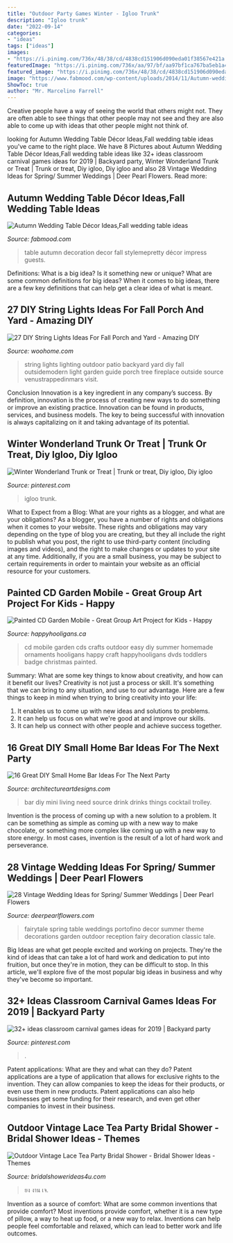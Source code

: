 ```yaml
---
title: "Outdoor Party Games Winter - Igloo Trunk"
description: "Igloo trunk"
date: "2022-09-14"
categories:
- "ideas"
tags: ["ideas"]
images:
- "https://i.pinimg.com/736x/48/38/cd/4838cd151906d090eda01f38567e421a.jpg"
featuredImage: "https://i.pinimg.com/736x/aa/97/bf/aa97bf1ca767ba5eb1a495feae642451.jpg"
featured_image: "https://i.pinimg.com/736x/48/38/cd/4838cd151906d090eda01f38567e421a.jpg"
image: "https://www.fabmood.com/wp-content/uploads/2014/11/Autumn-wedding-table-decoration-ideas2.jpg"
ShowToc: true
author: "Mr. Marcelino Farrell"
---
```



Creative people have a way of seeing the world that others might not. They are often able to see things that other people may not see and they are also able to come up with ideas that other people might not think of.

	

		
looking for Autumn Wedding Table Décor Ideas,Fall wedding table ideas you've came to the right place. We have 8 Pictures about Autumn Wedding Table Décor Ideas,Fall wedding table ideas like 32+ ideas classroom carnival games ideas for 2019 | Backyard party, Winter Wonderland Trunk or Treat | Trunk or treat, Diy igloo, Diy igloo and also 28 Vintage Wedding Ideas for Spring/ Summer Weddings | Deer Pearl Flowers. Read more:
		
    
## Autumn Wedding Table Décor Ideas,Fall Wedding Table Ideas

<img loading=lazy src="https://www.fabmood.com/wp-content/uploads/2014/11/Autumn-wedding-table-decoration-ideas2.jpg" onerror="this.onerror=null;this.src='https://tse4.mm.bing.net/th?id=OIP._m6A7H48PbX4lrHnCsUb1AHaLH&amp;pid=15.1';" alt="Autumn Wedding Table Décor Ideas,Fall wedding table ideas">

_Source: fabmood.com_

>table autumn decoration decor fall stylemepretty décor impress guests. 

	

Definitions: What is a big idea? Is it something new or unique? What are some common definitions for big ideas?
When it comes to big ideas, there are a few key definitions that can help get a clear idea of what is meant.

    
## 27 DIY String Lights Ideas For Fall Porch And Yard - Amazing DIY

<img loading=lazy src="http://www.woohome.com/wp-content/uploads/2017/09/string-lighting-ideas-for-Fall-yard-and-garden-19.jpg" onerror="this.onerror=null;this.src='https://tse3.mm.bing.net/th?id=OIP.JSTGUVSd9RnxvWRBJZKV5gHaKG&amp;pid=15.1';" alt="27 DIY String Lights Ideas For Fall Porch and Yard - Amazing DIY">

_Source: woohome.com_

>string lights lighting outdoor patio backyard yard diy fall outsidemodern light garden guide porch tree fireplace outside source venustrappedinmars visit. 

	

Conclusion
Innovation is a key ingredient in any company’s success. By definition, innovation is the process of creating new ways to do something or improve an existing practice. Innovation can be found in products, services, and business models. The key to being successful with innovation is always capitalizing on it and taking advantage of its potential.

    
## Winter Wonderland Trunk Or Treat | Trunk Or Treat, Diy Igloo, Diy Igloo

<img loading=lazy src="https://i.pinimg.com/736x/aa/97/bf/aa97bf1ca767ba5eb1a495feae642451.jpg" onerror="this.onerror=null;this.src='https://tse3.mm.bing.net/th?id=OIP.0ucwTuGxvTRLSBglsylMogHaNK&amp;pid=15.1';" alt="Winter Wonderland Trunk or Treat | Trunk or treat, Diy igloo, Diy igloo">

_Source: pinterest.com_

>igloo trunk. 

	

What to Expect from a Blog: What are your rights as a blogger, and what are your obligations?
As a blogger, you have a number of rights and obligations when it comes to your website. These rights and obligations may vary depending on the type of blog you are creating, but they all include the right to publish what you post, the right to use third-party content (including images and videos), and the right to make changes or updates to your site at any time. Additionally, if you are a small business, you may be subject to certain requirements in order to maintain your website as an official resource for your customers.

    
## Painted CD Garden Mobile - Great Group Art Project For Kids - Happy

<img loading=lazy src="https://cdn.happyhooligans.ca/wp-content/uploads/2018/07/CD-Garden-Mobile-Happy-Hooligans-.jpg" onerror="this.onerror=null;this.src='https://tse4.mm.bing.net/th?id=OIP.-dsIxt0sB12xKsbEknXN-wAAAA&amp;pid=15.1';" alt="Painted CD Garden Mobile - Great Group Art Project for Kids - Happy">

_Source: happyhooligans.ca_

>cd mobile garden cds crafts outdoor easy diy summer homemade ornaments hooligans happy craft happyhooligans dvds toddlers badge christmas painted. 

	

Summary: What are some key things to know about creativity, and how can it benefit our lives?
Creativity is not just a process or skill. It's something that we can bring to any situation, and use to our advantage. Here are a few things to keep in mind when trying to bring creativity into your life:
1. It enables us to come up with new ideas and solutions to problems.
2. It can help us focus on what we're good at and improve our skills.
3. It can help us connect with other people and achieve success together.

    
## 16 Great DIY Small Home Bar Ideas For The Next Party

<img loading=lazy src="http://www.architectureartdesigns.com/wp-content/uploads/2015/05/647.jpg" onerror="this.onerror=null;this.src='https://tse2.mm.bing.net/th?id=OIP.8MPrWA1E2cFqNq7TGn8RFAHaJ4&amp;pid=15.1';" alt="16 Great DIY Small Home Bar Ideas For The Next Party">

_Source: architectureartdesigns.com_

>bar diy mini living need source drink drinks things cocktail trolley. 

	

Invention is the process of coming up with a new solution to a problem. It can be something as simple as coming up with a new way to make chocolate, or something more complex like coming up with a new way to store energy. In most cases, invention is the result of a lot of hard work and perseverance.

    
## 28 Vintage Wedding Ideas For Spring/ Summer Weddings | Deer Pearl Flowers

<img loading=lazy src="http://www.deerpearlflowers.com/wp-content/uploads/2015/10/Fairytale-Portofino-Wedding-Table-Decor-Ideas.jpg" onerror="this.onerror=null;this.src='https://tse4.mm.bing.net/th?id=OIP.X1iR8yaYtw9VTjahkC5higHaLH&amp;pid=15.1';" alt="28 Vintage Wedding Ideas for Spring/ Summer Weddings | Deer Pearl Flowers">

_Source: deerpearlflowers.com_

>fairytale spring table weddings portofino decor summer theme decorations garden outdoor reception fairy decoration classic tale. 

	

Big Ideas are what get people excited and working on projects. They're the kind of ideas that can take a lot of hard work and dedication to put into fruition, but once they're in motion, they can be difficult to stop. In this article, we'll explore five of the most popular big ideas in business and why they've become so important.

    
## 32+ Ideas Classroom Carnival Games Ideas For 2019 | Backyard Party

<img loading=lazy src="https://i.pinimg.com/736x/48/38/cd/4838cd151906d090eda01f38567e421a.jpg" onerror="this.onerror=null;this.src='https://tse3.mm.bing.net/th?id=OIP.CDiLXlPzD0K-ULc36JGPnAAAAA&amp;pid=15.1';" alt="32+ ideas classroom carnival games ideas for 2019 | Backyard party">

_Source: pinterest.com_

>. 

	

Patent applications: What are they and what can they do?
Patent applications are a type of application that allows for exclusive rights to the invention. They can allow companies to keep the ideas for their products, or even use them in new products. Patent applications can also help businesses get some funding for their research, and even get other companies to invest in their business.

    
## Outdoor Vintage Lace Tea Party Bridal Shower - Bridal Shower Ideas - Themes

<img loading=lazy src="https://www.bridalshowerideas4u.com/wp-content/uploads/2016/04/Outdoor-Vintage-Lace-Tea-Party-Bridal-Shower-Parasol-Art.jpg" onerror="this.onerror=null;this.src='https://tse3.mm.bing.net/th?id=OIP.22LaBHcSJdBksxYbCh-L6wHaLH&amp;pid=15.1';" alt="Outdoor Vintage Lace Tea Party Bridal Shower - Bridal Shower Ideas - Themes">

_Source: bridalshowerideas4u.com_

>ยง งาน เจ. 

	

Invention as a source of comfort: What are some common inventions that provide comfort?
Most inventions provide comfort, whether it is a new type of pillow, a way to heat up food, or a new way to relax. Inventions can help people feel comfortable and relaxed, which can lead to better work and life outcomes.


